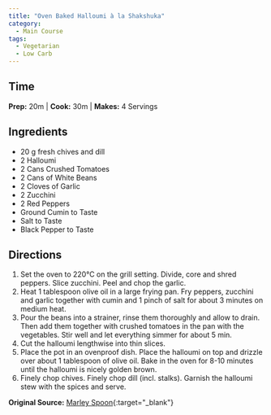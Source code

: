 ```yaml
---
title: "Oven Baked Halloumi à la Shakshuka"
category:
  - Main Course
tags:
  - Vegetarian
  - Low Carb
---
```


## Time
**Prep:** 20m | **Cook:** 30m | **Makes:** 4 Servings

## Ingredients
* 20 g fresh chives and dill
* 2 Halloumi
* 2 Cans Crushed Tomatoes
* 2 Cans of White Beans
* 2 Cloves of Garlic
* 2 Zucchini
* 2 Red Peppers
* Ground Cumin to Taste
* Salt to Taste
* Black Pepper to Taste

## Directions
1. Set the oven to 220°C on the grill setting. Divide, core and shred peppers. Slice zucchini. Peel and chop the garlic.
2. Heat 1 tablespoon olive oil in a large frying pan. Fry peppers, zucchini and garlic together with cumin and 1 pinch of salt for about 3 minutes on medium heat.
3. Pour the beans into a strainer, rinse them thoroughly and allow to drain. Then add them together with crushed tomatoes in the pan with the vegetables. Stir well and let everything simmer for about 5 min.
4. Cut the halloumi lengthwise into thin slices.
5. Place the pot in an ovenproof dish. Place the halloumi on top and drizzle over about 1 tablespoon of olive oil. Bake in the oven for 8-10 minutes until the halloumi is nicely golden brown.
6. Finely chop chives. Finely chop dill (incl. stalks). Garnish the halloumi stew with the spices and serve.

**Original Source:** [Marley Spoon](https://marleyspoon.se/menu/107789-ugnsbakad-halloumi-a-la-shakshuka-med-paprika-boenor-och-zucchini){:target="_blank"}
